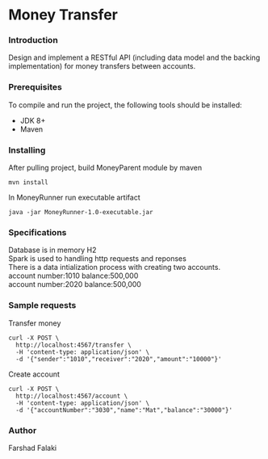 # Money Transfer
### Introduction
Design and implement a RESTful API (including data model and the backing implementation) for
money transfers between accounts.

### Prerequisites
To compile and run the project, the following tools should be installed:

+ JDK 8+
+ Maven

### Installing
After pulling project, build MoneyParent module by maven
```
mvn install

```
In MoneyRunner run executable artifact
```
java -jar MoneyRunner-1.0-executable.jar

```
### Specifications
Database is in memory H2<br/>
Spark is used to handling http requests and reponses<br/>
There is a data intialization process with creating two accounts.<br/>
account number:1010 balance:500,000<br/>
account number:2020 balance:500,000
### Sample requests
Transfer money 
```
curl -X POST \
  http://localhost:4567/transfer \
  -H 'content-type: application/json' \
  -d '{"sender":"1010","receiver":"2020","amount":"10000"}'
```
Create account
```
curl -X POST \
  http://localhost:4567/account \
  -H 'content-type: application/json' \
  -d '{"accountNumber":"3030","name":"Mat","balance":"30000"}'
```
### Author
  Farshad Falaki
